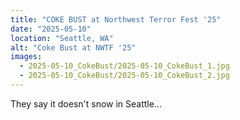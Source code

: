 ```yaml
---
title: "COKE BUST at Northwest Terror Fest '25"
date: "2025-05-10"
location: "Seattle, WA"
alt: "Coke Bust at NWTF '25"
images: 
  - 2025-05-10_CokeBust/2025-05-10_CokeBust_1.jpg
  - 2025-05-10_CokeBust/2025-05-10_CokeBust_2.jpg
---
```


They say it doesn't snow in Seattle...